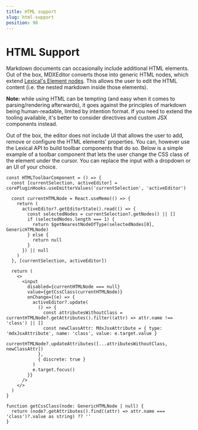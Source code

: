 ```yaml
---
title: HTML support
slug: html-support
position: 98
---
```


# HTML Support

Markdown documents can occasionally include additional HTML elements. Out of the box, MDXEditor converts those into 
generic HTML nodes, which extend [Lexical's Element nodes](https://lexical.dev/docs/concepts/nodes#elementnode). This allows the user to edit the HTML content (i.e. the nested markdown inside those elements). 

**Note:** while using HTML can be tempting (and easy when it comes to parsing/rendering afterwards), it goes against the principles of markdown being human-readable, limited by intention format. If you need to extend the tooling available, it's better to consider directives and custom JSX components instead.

Out of the box, the editor does not include UI that allows the user to add, remove or configure the HTML elements' properties. You can, however use the Lexical API to build toolbar components that do so. Below is a simple example of a toolbar component that lets the user change the CSS class of the element under the cursor. You can replace the input with a dropdown or an UI of your choice. 


```tsx
const HTMLToolbarComponent = () => {
  const [currentSelection, activeEditor] = corePluginHooks.useEmitterValues('currentSelection', 'activeEditor')

  const currentHTMLNode = React.useMemo(() => {
    return (
      activeEditor?.getEditorState().read(() => {
        const selectedNodes = currentSelection?.getNodes() || []
        if (selectedNodes.length === 1) {
          return $getNearestNodeOfType(selectedNodes[0], GenericHTMLNode)
        } else {
          return null
        }
      }) || null
    )
  }, [currentSelection, activeEditor])

  return (
    <>
      <input
        disabled={currentHTMLNode === null}
        value={getCssClass(currentHTMLNode)}
        onChange={(e) => {
          activeEditor?.update(
            () => {
              const attributesWithoutClass = currentHTMLNode?.getAttributes().filter((attr) => attr.name !== 'class') || []
              const newClassAttr: MdxJsxAttribute = { type: 'mdxJsxAttribute', name: 'class', value: e.target.value }
              currentHTMLNode?.updateAttributes([...attributesWithoutClass, newClassAttr])
            },
            { discrete: true }
          )
          e.target.focus()
        }}
      />
    </>
  )
}

function getCssClass(node: GenericHTMLNode | null) {
  return (node?.getAttributes().find((attr) => attr.name === 'class')?.value as string) ?? ''
}
```

